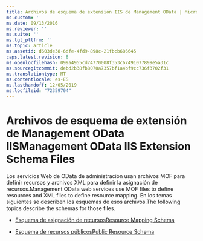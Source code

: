 ```yaml
---
title: Archivos de esquema de extensión IIS de Management OData | Microsoft Docs
ms.custom: ''
ms.date: 09/13/2016
ms.reviewer: ''
ms.suite: ''
ms.tgt_pltfrm: ''
ms.topic: article
ms.assetid: d603de38-6dfe-4fd9-898c-21fbcb686645
caps.latest.revision: 8
ms.openlocfilehash: 099a4955cd74770008f353c67491077899e5a31c
ms.sourcegitcommit: debd2b38fb8070a7357bf1a4bf9cc736f3702f31
ms.translationtype: MT
ms.contentlocale: es-ES
ms.lasthandoff: 12/05/2019
ms.locfileid: "72359704"
---
```

# <a name="management-odata-iis-extension-schema-files"></a><span data-ttu-id="42a6b-102">Archivos de esquema de extensión de Management OData IIS</span><span class="sxs-lookup"><span data-stu-id="42a6b-102">Management OData IIS Extension Schema Files</span></span>

<span data-ttu-id="42a6b-103">Los servicios Web de OData de administración usan archivos MOF para definir recursos y archivos XML para definir la asignación de recursos.</span><span class="sxs-lookup"><span data-stu-id="42a6b-103">Management OData web services use MOF files to define resources and XML files to define resource mapping.</span></span> <span data-ttu-id="42a6b-104">En los temas siguientes se describen los esquemas de esos archivos.</span><span class="sxs-lookup"><span data-stu-id="42a6b-104">The following topics describe the schemas for those files.</span></span>

- [<span data-ttu-id="42a6b-105">Esquema de asignación de recursos</span><span class="sxs-lookup"><span data-stu-id="42a6b-105">Resource Mapping Schema</span></span>](./resource-mapping-schema.md)

- [<span data-ttu-id="42a6b-106">Esquema de recursos públicos</span><span class="sxs-lookup"><span data-stu-id="42a6b-106">Public Resource Schema</span></span>](./public-resource-schema.md)
